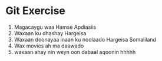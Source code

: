 # Git Exercise

   1. Magacaygu waa Hamse Apdiasiis
   2. Waxaan ku dhashay Hargeisa
   3. Waxaan doonayaa inaan ku noolaado Hargeisa Somaliland
   4. Wax movies ah ma daawado
   5. waxaan ahay nin weyn oon dabaal aqoonin hhhhh

